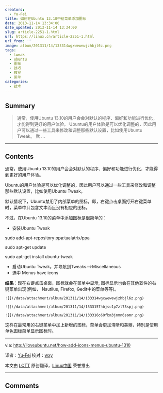 ```yaml
---
creators:
  - Yu-Fei
title: 如何在Ubuntu 13.10中给菜单添加图标
date: 2013-11-14 13:34:00
date_updated: 2013-11-14 13:34:00
slug: article-2251-1.html
url: https://linux.cn/article-2251-1.html
url_from: ''
image: album/201311/14/133314wgxwewewjzhbjl6z.png
tags:
  - tweak
  - ubuntu
  - 图标
  - 技巧
  - 教程
  - 菜单
categories:
  - 技术
---
```


## Summary

> 通常，使用Ubuntu 13.10的用户会会对默认的程序、偏好和功能进行优化，才能得到更好的用户体验。
> Ubuntu的用户体验是可以优化调整的，因此用户可以通过一些工具来修改和调整那些默认设置，比如使用Ubuntu Tweak。
> 默 ...

***

<!-- more -->

## Contents

通常，使用Ubuntu 13.10的用户会会对默认的程序、偏好和功能进行优化，才能得到更好的用户体验。

Ubuntu的用户体验是可以优化调整的，因此用户可以通过一些工具来修改和调整那些默认设置，比如使用Ubuntu Tweak。

默认情况下，Ubuntu禁用了内部菜单的图标，即，右键点击桌面打开右键菜单时，菜单中只包含文本而且没有相应的图标。

不过，在Ubuntu 13.10的菜单中添加图标是很简单的：

* 安装Ubuntu Tweak

sudo add-apt-repository ppa:tualatrix/ppa

sudo apt-get update

sudo apt-get install ubuntu-tweak
* 启动Ubuntu Tweak，并导航到Tweaks-->Miscellaneous
* 选中 Menus have icons

**结果**：现在右键点击桌面，图标就会在菜单中显示, 图标显示也会在其他软件的右键菜单出现(例如， Nautilus, Firefox, Gedit中的菜单等等)。

`![](/data/attachment/album/201311/14/133314wgxwewewjzhbjl6z.png)`

`![](/data/attachment/album/201311/14/1333157hbjsu1p7zl73spj.png)`

`![](/data/attachment/album/201311/14/133316o60fbm3jmmn6somr.png)`

这样在最常用的右键菜单中加上新增的图标，菜单会更加清晰和美丽，特别是使用单色图标菜单显示图标时。

---

via: <http://iloveubuntu.net/how-add-icons-menus-ubuntu-1310>

译者：[Yu-Fei](http://blog.csdn.net/u011459130) 校对：[wxy](https://github.com/wxy)

本文由 [LCTT](https://github.com/LCTT/TranslateProject) 原创翻译，[Linux中国](https://linux.cn/) 荣誉推出

***

## Comments
